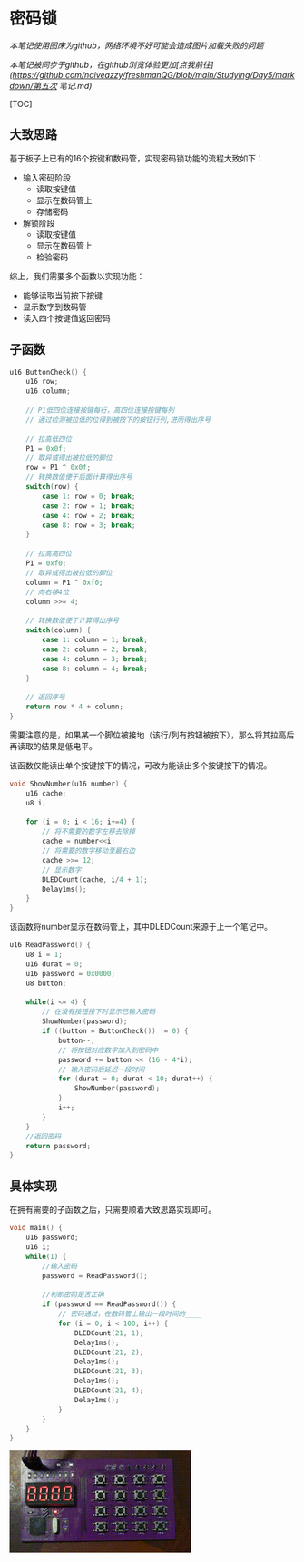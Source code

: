# 密码锁

*本笔记使用图床为github，网络环境不好可能会造成图片加载失败的问题*

*本笔记被同步于github，在github浏览体验更加[点我前往](https://github.com/naiveazzy/freshmanQG/blob/main/Studying/Day5/markdown/第五次 笔记.md)*

[TOC]

## 大致思路

基于板子上已有的16个按键和数码管，实现密码锁功能的流程大致如下：

+ 输入密码阶段
  + 读取按键值
  + 显示在数码管上
  + 存储密码
+ 解锁阶段
  + 读取按键值
  + 显示在数码管上
  + 检验密码



综上，我们需要多个函数以实现功能：

+ 能够读取当前按下按键
+ 显示数字到数码管
+ 读入四个按键值返回密码 



## 子函数

```C
u16 ButtonCheck() {
	u16 row;
	u16 column;
	
    // P1低四位连接按键每行，高四位连接按键每列
    // 通过检测被拉低的位得到被按下的按钮行列,进而得出序号
	
    // 拉高低四位
    P1 = 0x0f;
    // 取异或得出被拉低的脚位
	row = P1 ^ 0x0f;
	// 转换数值便于后面计算得出序号
	switch(row) {
		case 1: row = 0; break;
		case 2: row = 1; break;
		case 4: row = 2; break;
		case 8: row = 3; break;
	}
	
    // 拉高高四位
	P1 = 0xf0;
    // 取异或得出被拉低的脚位
	column = P1 ^ 0xf0;
    // 向右移4位
	column >>= 4;
	
    // 转换数值便于计算得出序号
	switch(column) {
		case 1: column = 1; break;
		case 2: column = 2; break;
		case 4: column = 3; break;
		case 8: column = 4; break;
	}
	
    // 返回序号
	return row * 4 + column;
}
```

需要注意的是，如果某一个脚位被接地（该行/列有按钮被按下），那么将其拉高后再读取的结果是低电平。

该函数仅能读出单个按键按下的情况，可改为能读出多个按键按下的情况。



```C
void ShowNumber(u16 number) {
	u16 cache;
	u8 i;
	
	for (i = 0; i < 16; i+=4) {
        // 将不需要的数字左移去除掉
		cache = number<<i;
        // 将需要的数字移动至最右边
		cache >>= 12;
        // 显示数字
		DLEDCount(cache, i/4 + 1);
		Delay1ms();
	}
}
```

该函数将number显示在数码管上，其中DLEDCount来源于上一个笔记中。



```C
u16 ReadPassword() {
	u8 i = 1;
	u16 durat = 0;
	u16 password = 0x0000;
	u8 button;
	
	while(i <= 4) {
        // 在没有按钮按下时显示已输入密码
		ShowNumber(password);
		if ((button = ButtonCheck()) != 0) {
			button--;
            // 将按钮对应数字加入到密码中
			password += button << (16 - 4*i);
            // 输入密码后延迟一段时间
			for (durat = 0; durat < 10; durat++) {
				ShowNumber(password);
			}
			i++;
		}
	}
    //返回密码
	return password;
}
```



## 具体实现

在拥有需要的子函数之后，只需要顺着大致思路实现即可。

```C
void main() {
	u16 password;
	u16 i;
	while(1) {
        //输入密码
		password = ReadPassword();
		
        //判断密码是否正确
		if (password == ReadPassword()) {
            // 密码通过，在数码管上输出一段时间的____
			for (i = 0; i < 100; i++) {
				DLEDCount(21, 1);
				Delay1ms();
				DLEDCount(21, 2);
				Delay1ms();
				DLEDCount(21, 3);
				Delay1ms();
				DLEDCount(21, 4);
				Delay1ms();
			}
		}	
	}
}
```

![](https://raw.githubusercontent.com/naiveazzy/freshmanQG/main/Studying/Day5/pictures/密码锁.gif)